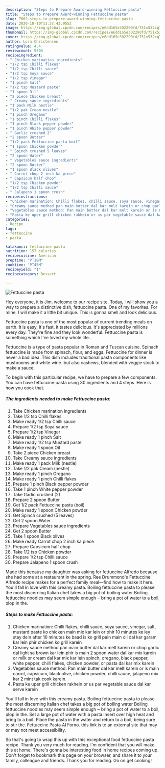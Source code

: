 ```yaml
---
description: "Steps to Prepare Award-winning Fettuccine pasta"
title: "Steps to Prepare Award-winning Fettuccine pasta"
slug: 7062-steps-to-prepare-award-winning-fettuccine-pasta
date: 2020-10-10T11:37:43.955Z
image: https://img-global.cpcdn.com/recipes/e6dd165e302290fd/751x532cq70/fettuccine-pasta-recipe-main-photo.jpg
thumbnail: https://img-global.cpcdn.com/recipes/e6dd165e302290fd/751x532cq70/fettuccine-pasta-recipe-main-photo.jpg
cover: https://img-global.cpcdn.com/recipes/e6dd165e302290fd/751x532cq70/fettuccine-pasta-recipe-main-photo.jpg
author: Lora Christensen
ratingvalue: 4.4
reviewcount: 5303
recipeingredient:
- " Chicken marination ingredients"
- "1/2 tsp Chilli flakes"
- "1/2 tsp Chilli sauce"
- "1/2 tsp Soya sauce"
- "1/2 tsp Vinegar"
- "1 pinch Salt"
- "1/2 tsp Mustard paste"
- "1 spoon Oil"
- "2 piece Chicken breast"
- " Creamy sauce ingredients"
- "1 pack Milk nestle"
- "1/2 pak Cream nestle"
- "1 pinch Oregano"
- "1 pinch Chilli flakes"
- "1 pinch Black pepper powder"
- "1 pinch White pepper powder"
- " Garlic crushed 2"
- "2 spoon Butter"
- "1/2 pack Fettuccine pasta boil"
- "1 spoon Chicken powder"
- " Spinch crushed 5 leaves"
- "2 spoon Water"
- " Vegetables sauce ingredients"
- "2 spoon Butter"
- "1 spoon Black olives"
- " Carrot chop 2 inch ka piece"
- " Capsicum half chop"
- "1/2 tsp Chicken powder"
- "1/2 tsp Chilli sauce"
- " Jalapeno 1 spoon crush"
recipeinstructions:
- "Chicken marination: Chilli flakes, chilli sauce, soya sauce, vinegar, salt, mustard paste ko chicken main mix kar lein or phir 10 minutes ke ley stay dein after 10 minutes ke baad is ko grill pain main oil dal kar garam kar lein phir chicken ko grill karein"
- "Creamy sauce method pan main butter dal kar melt karein or chop garlic dal light sa brown kar lein phir is main 2 spoon water dal kar mix karein or milk or cream dal kar mix kar lein spinch, oregano, black pepper, white pepper, chilli flakes, chicken powder, or pasta dal kar mix karein"
- "Vegetables sauce method: Pan main butter dal kar melt karein or is main carrot, capsicum, black olive, chicken powder, chilli sauce, jalapeno mix kar 2 mint tak cook karein."
- "Pasta ke uper grill chicken rakhein or us par vegetable sauce dal kar serve karein"
categories:
- Recipe
tags:
- fettuccine
- pasta

katakunci: fettuccine pasta 
nutrition: 157 calories
recipecuisine: American
preptime: "PT18M"
cooktime: "PT45M"
recipeyield: "1"
recipecategory: Dessert

---
```



![Fettuccine pasta](https://img-global.cpcdn.com/recipes/e6dd165e302290fd/751x532cq70/fettuccine-pasta-recipe-main-photo.jpg)

Hey everyone, it is Jim, welcome to our recipe site. Today, I will show you a way to prepare a distinctive dish, fettuccine pasta. One of my favorites. For mine, I will make it a little bit unique. This is gonna smell and look delicious.

Fettuccine pasta is one of the most popular of current trending meals on earth. It is easy, it's fast, it tastes delicious. It's appreciated by millions every day. They're fine and they look wonderful. Fettuccine pasta is something which I've loved my whole life.

Fettuccine is a type of pasta popular in Roman and Tuscan cuisine. Spinach fettuccine is made from spinach, flour, and eggs. Fettuccine for dinner is never a bad idea. This dish includes traditional pasta components like mushrooms and white wine. but also cashews, blended with veggie stock to make a sauce.


To begin with this particular recipe, we have to prepare a few components. You can have fettuccine pasta using 30 ingredients and 4 steps. Here is how you cook that.

<!--inarticleads1-->

##### The ingredients needed to make Fettuccine pasta:

1. Take  Chicken marination ingredients
1. Take 1/2 tsp Chilli flakes
1. Make ready 1/2 tsp Chilli sauce
1. Prepare 1/2 tsp Soya sauce
1. Prepare 1/2 tsp Vinegar
1. Make ready 1 pinch Salt
1. Make ready 1/2 tsp Mustard paste
1. Make ready 1 spoon Oil
1. Take 2 piece Chicken breast
1. Take  Creamy sauce ingredients
1. Make ready 1 pack Milk (nestle)
1. Take 1/2 pak Cream (nestle)
1. Make ready 1 pinch Oregano
1. Make ready 1 pinch Chilli flakes
1. Prepare 1 pinch Black pepper powder
1. Take 1 pinch White pepper powder
1. Take  Garlic crushed (2)
1. Prepare 2 spoon Butter
1. Get 1/2 pack Fettuccine pasta (boil)
1. Make ready 1 spoon Chicken powder
1. Get  Spinch crushed (5 leaves)
1. Get 2 spoon Water
1. Prepare  Vegetables sauce ingredients
1. Get 2 spoon Butter
1. Take 1 spoon Black olives
1. Make ready  Carrot chop 2 inch ka piece
1. Prepare  Capsicum half chop
1. Take 1/2 tsp Chicken powder
1. Prepare 1/2 tsp Chilli sauce
1. Prepare  Jalapeno 1 spoon crush


Made this because my daughter was asking for fettuccine Alfredo because she had some at a restaurant in the spring. Ree Drummond&#39;s Fettuccine Alfredo recipe makes for a perfect family meal—find how to make it here. You&#39;ll fall in love with this creamy pasta. Boiling fettuccine pasta to please the most discerning Italian chef takes a big pot of boiling water Boiling fettuccine noodles may seem simple enough ‒ bring a pot of water to a boil, plop in the. 

<!--inarticleads2-->

##### Steps to make Fettuccine pasta:

1. Chicken marination: Chilli flakes, chilli sauce, soya sauce, vinegar, salt, mustard paste ko chicken main mix kar lein or phir 10 minutes ke ley stay dein after 10 minutes ke baad is ko grill pain main oil dal kar garam kar lein phir chicken ko grill karein
1. Creamy sauce method pan main butter dal kar melt karein or chop garlic dal light sa brown kar lein phir is main 2 spoon water dal kar mix karein or milk or cream dal kar mix kar lein spinch, oregano, black pepper, white pepper, chilli flakes, chicken powder, or pasta dal kar mix karein
1. Vegetables sauce method: Pan main butter dal kar melt karein or is main carrot, capsicum, black olive, chicken powder, chilli sauce, jalapeno mix kar 2 mint tak cook karein.
1. Pasta ke uper grill chicken rakhein or us par vegetable sauce dal kar serve karein


You&#39;ll fall in love with this creamy pasta. Boiling fettuccine pasta to please the most discerning Italian chef takes a big pot of boiling water Boiling fettuccine noodles may seem simple enough ‒ bring a pot of water to a boil, plop in the. Set a large pot of water with a pasta insert over high heat and bring to a boil. Place the pasta in the water and return to a boil, being sure to stir the. Fettuccine Pasta Al Forno. this link is to an external site that may or may not meet accessibility. 

So that's going to wrap this up with this exceptional food fettuccine pasta recipe. Thank you very much for reading. I'm confident that you will make this at home. There's gonna be interesting food in home recipes coming up. Don't forget to bookmark this page on your browser, and share it to your family, colleague and friends. Thank you for reading. Go on get cooking!
